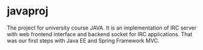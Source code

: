 # javaproj

The project for university course JAVA.
It is an implementation of IRC server with web frontend interface and backend socket for IRC applications.
That was our first steps with Java EE and Spring Framework MVC.
